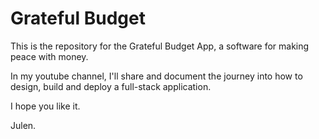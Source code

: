 # Grateful Budget 

This is the repository for the Grateful Budget App, a software for making peace with money. 

In my youtube channel, I'll share and document the journey into how to design, build and deploy a full-stack application. 

I hope you like it. 

Julen. 